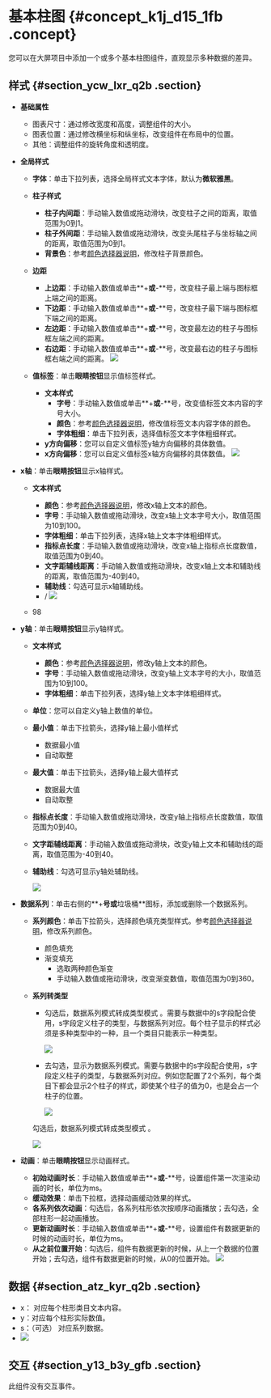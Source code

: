 # 基本柱图 {#concept_k1j_d15_1fb .concept}

您可以在大屏项目中添加一个或多个基本柱图组件，直观显示多种数据的差异。

## 样式 {#section_ycw_lxr_q2b .section}

-   **基础属性**

    -   图表尺寸：通过修改宽度和高度，调整组件的大小。
    -   图表位置：通过修改横坐标和纵坐标，改变组件在布局中的位置。
    -   其他：调整组件的旋转角度和透明度。
-   **全局样式**
    -   **字体**：单击下拉列表，选择全局样式文本字体，默认为**微软雅黑**。
    -   **柱子样式**
        -   **柱子内间距**：手动输入数值或拖动滑块，改变柱子之间的距离，取值范围为0到1。
        -   **柱子外间距**：手动输入数值或拖动滑块，改变头尾柱子与坐标轴之间的距离，取值范围为0到1。
        -   **背景色**：参考[颜色选择器说明](cn.zh-CN/用户指南/管理组件/设置组件样式/配置项说明.md#section_kdw_vj4_t2b)，修改柱子背景颜色。
    -   **边距**

        -   **上边距**：手动输入数值或单击**+**或**-**号，改变柱子最上端与图标框上端之间的距离。
        -   **下边距**：手动输入数值或单击**+**或**-**号，改变柱子最下端与图标框下端之间的距离。
        -   **左边距**：手动输入数值或单击**+**或**-**号，改变最左边的柱子与图标框左端之间的距离。
        -   **右边距**：手动输入数值或单击**+**或**-**号，改变最右边的柱子与图标框右端之间的距离。
        ![](http://static-aliyun-doc.oss-cn-hangzhou.aliyuncs.com/assets/img/20209/154769469311345_zh-CN.png)

    -   **值标签**：单击**眼睛按钮**显示值标签样式。

        -   **文本样式**
            -   **字号**：手动输入数值或单击**+**或**-**号，改变值标签文本内容的字号大小。
            -   **颜色**：参考[颜色选择器说明](cn.zh-CN/用户指南/管理组件/设置组件样式/配置项说明.md#section_kdw_vj4_t2b)，修改值标签文本内容字体的颜色。
            -   **字体粗细**：单击下拉列表，选择值标签文本字体粗细样式。
        -   **y方向偏移**：您可以自定义值标签y轴方向偏移的具体数值。
        -   **x方向偏移**：您可以自定义值标签x轴方向偏移的具体数值。
        ![](http://static-aliyun-doc.oss-cn-hangzhou.aliyuncs.com/assets/img/20209/154769469411351_zh-CN.png)

-   **x轴**：单击**眼睛按钮**显示x轴样式。
    -   **文本样式**

        -   **颜色**：参考[颜色选择器说明](cn.zh-CN/用户指南/管理组件/设置组件样式/配置项说明.md#section_kdw_vj4_t2b)，修改x轴上文本的颜色。
        -   **字号**：手动输入数值或拖动滑块，改变x轴上文本字号大小，取值范围为10到100。
        -   **字体粗细**：单击下拉列表，选择x轴上文本字体粗细样式。
        -   **指标点长度**：手动输入数值或拖动滑块，改变x轴上指标点长度数值，取值范围为0到40。
        -   **文字距辅线距离**：手动输入数值或拖动滑块，改变x轴上文本和辅助线的距离，取值范围为-40到40。
        -   **辅助线**：勾选可显示x轴辅助线。
        -   /
        ![](http://static-aliyun-doc.oss-cn-hangzhou.aliyuncs.com/assets/img/20209/154769469411355_zh-CN.png)

    -   98
-   **y轴**：单击**眼睛按钮**显示y轴样式。
    -   **文本样式**
        -   **颜色**：参考[颜色选择器说明](cn.zh-CN/用户指南/管理组件/设置组件样式/配置项说明.md#section_kdw_vj4_t2b)，修改y轴上文本的颜色。
        -   **字号**：手动输入数值或拖动滑块，改变y轴上文本字号的大小，取值范围为10到100。
        -   **字体粗细**：单击下拉列表，选择y轴上文本字体粗细样式。
    -   **单位**：您可以自定义y轴上数值的单位。
    -   **最小值**：单击下拉箭头，选择y轴上最小值样式
        -   数据最小值
        -   自动取整
    -   **最大值**：单击下拉箭头，选择y轴上最大值样式
        -   数据最大值
        -   自动取整
    -   **指标点长度**：手动输入数值或拖动滑块，改变y轴上指标点长度数值，取值范围为0到40。
    -   **文字距辅线距离**：手动输入数值或拖动滑块，改变y轴上文本和辅助线的距离，取值范围为-40到40。
    -   **辅助线**：勾选可显示y轴处辅助线。

        ![](http://static-aliyun-doc.oss-cn-hangzhou.aliyuncs.com/assets/img/20209/154769469411405_zh-CN.png)

-   **数据系列**：单击右侧的**+**号或**垃圾桶**图标，添加或删除一个数据系列。
    -   **系列颜色**：单击下拉箭头，选择颜色填充类型样式。参考[颜色选择器说明](cn.zh-CN/用户指南/管理组件/设置组件样式/配置项说明.md#section_kdw_vj4_t2b)，修改系列颜色。
        -   颜色填充
        -   渐变填充
            -   选取两种颜色渐变
            -   手动输入数值或拖动滑块，改变渐变数值，取值范围为0到360。
    -   **系列转类型**

        -   勾选后，数据系列模式转成类型模式 。需要与数据中的s字段配合使用，s字段定义柱子的类型，与数据系列对应。每个柱子显示的样式必须是多种类型中的一种，且一个类目只能表示一种类型。

            ![](http://static-aliyun-doc.oss-cn-hangzhou.aliyuncs.com/assets/img/20209/154769469413380_zh-CN.png)

        -   去勾选，显示为数据系列模式。需要与数据中的s字段配合使用，s字段定义柱子的类型，与数据系列对应。例如您配置了2个系列，每个类目下都会显示2个柱子的样式，即使某个柱子的值为0，也是会占一个柱子的位置。

            ![](http://static-aliyun-doc.oss-cn-hangzhou.aliyuncs.com/assets/img/20209/154769469413381_zh-CN.png)

        勾选后，数据系列模式转成类型模式 。

        ![](http://static-aliyun-doc.oss-cn-hangzhou.aliyuncs.com/assets/img/20209/154769469411406_zh-CN.png)

-   **动画**：单击**眼睛按钮**显示动画样式。

    -   **初始动画时长**：手动输入数值或单击**+**或**-**号，设置组件第一次渲染动画的时长，单位为ms。
    -   **缓动效果**：单击下拉框，选择动画缓动效果的样式。
    -   **各系列依次动画**：勾选后，各系列柱形依次按顺序动画播放；去勾选，全部柱形一起动画播放。
    -   **更新动画时长**：手动输入数值或单击**+**或**-**号，设置组件有数据更新的时候的动画时长，单位为ms。
    -   **从之前位置开始**：勾选后，组件有数据更新的时候，从上一个数据的位置开始；去勾选，组件有数据更新的时候，从0的位置开始。
    ![](http://static-aliyun-doc.oss-cn-hangzhou.aliyuncs.com/assets/img/20209/154769469421165_zh-CN.png)


## 数据 {#section_atz_kyr_q2b .section}

-   x： 对应每个柱形类目文本内容。
-   y：对应每个柱形实际数值。
-   s：（可选） 对应系列数据。
-   ![](http://static-aliyun-doc.oss-cn-hangzhou.aliyuncs.com/assets/img/20209/154769469411332_zh-CN.png)


## 交互 {#section_y13_b3y_gfb .section}

此组件没有交互事件。

